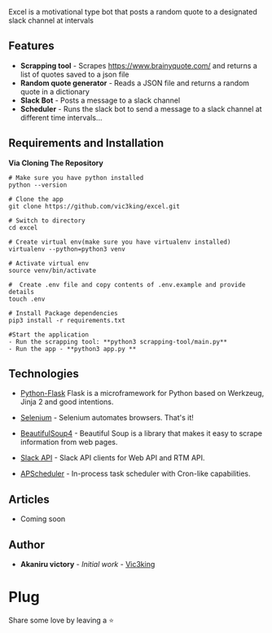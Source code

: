 Excel is a motivational type bot that posts a random quote to a designated slack channel at intervals

## Features

- **Scrapping tool** - Scrapes https://www.brainyquote.com/ and returns a list of quotes saved to a json file
- **Random quote generator** - Reads a JSON file and returns a random quote in a dictionary
- **Slack Bot** - Posts a message to a slack channel
- **Scheduler** - Runs the slack bot to send a message to a slack channel at different time intervals...

## Requirements and Installation

**Via Cloning The Repository**

```
# Make sure you have python installed
python --version

# Clone the app
git clone https://github.com/vic3king/excel.git

# Switch to directory
cd excel

# Create virtual env(make sure you have virtualenv installed)
virtualenv --python=python3 venv

# Activate virtual env
source venv/bin/activate

#  Create .env file and copy contents of .env.example and provide details
touch .env

# Install Package dependencies
pip3 install -r requirements.txt

#Start the application
- Run the scrapping tool: **python3 scrapping-tool/main.py**
- Run the app - **python3 app.py **

```

## Technologies

- [Python-Flask](http://flask.pocoo.org/) Flask is a microframework for Python based on Werkzeug, Jinja 2 and good intentions.
  
- [Selenium](https://selenium.dev/) - Selenium automates browsers. That's it!

- [BeautifulSoup4](https://pypi.org/project/beautifulsoup4/) - Beautiful Soup is a library that makes it easy to scrape information from web pages.

- [Slack API](https://pypi.org/project/slackclient/) - Slack API clients for Web API and RTM API.

- [APScheduler](https://jestjs.io/) - In-process task scheduler with Cron-like capabilities.

## Articles

- Coming soon
  
## Author

- **Akaniru victory** - _Initial work_ - [Vic3king](http://vic3king.io)

# Plug
Share some love by leaving a ⭐️
